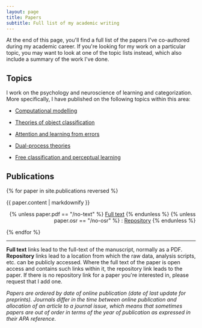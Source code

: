 ```yaml
---
layout: page
title: Papers
subtitle: Full list of my academic writing
---
```


At the end of this page, you'll find a full list of the papers I've co-authored during my academic career. If you're looking for my work on a particular topic, you may want to look at one of the topic lists instead, which also include a summary of the work I've done.

## Topics

I work on the psychology and neuroscience of learning and categorization. More specifically, I have published on the following topics within this area:

- [Computational modelling](pub-compcat.md)

- [Theories of object classification](pub-objclass.md)

- [Attention and learning from errors](pub-attlearn.md)

- [Dual-process theories](pub-dualproc.md)

- [Free classification and perceptual learning](pub-freecatPL.md)

## Publications

{% for paper in site.publications reversed %}
  <p>{{ paper.content | markdownify }}
  <div align="right">
  {% unless paper.pdf == "/no-text" %}
  <a href="{{ paper.pdf }}">Full text</a>
  {% endunless %}
  {% unless paper.osr == "/no-osr" %}
   : <a href="{{ paper.osr }}">Repository</a>
  {% endunless %}
  </div>
  </p>
{% endfor %}

<hr>


**Full text** links lead to the full-text of the manuscript, normally as a PDF. **Repository** links lead to a location from which the raw data, analysis scripts, etc. can be publicly accessed. Where the full text of the paper is open access and contains such links within it, the repository link leads to the paper. If there is no repository link for a paper you're interested in, please request that I add one.

_Papers are ordered by date of online publication (date of last update for preprints). Journals differ in the time between online publication and allocation of an article to a journal issue, which  means that sometimes papers are out of order in terms of the year of publication as expressed in their APA reference._
